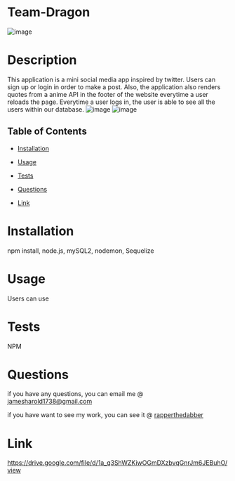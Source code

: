 # Team-Dragon
![image](https://user-images.githubusercontent.com/116526260/226284966-3467d693-b604-4421-8d4c-527f792acd00.png)


 # Description 

  This application is a mini social media app inspired by twitter. Users can sign up or login in order to make a post. Also, the application also renders quotes from a anime API in the footer of the website everytime a user reloads the page. Everytime a user logs in, the user is able to see all the users within our database. 
  ![image](https://user-images.githubusercontent.com/116526260/226285073-01058c19-f7c1-4a33-bc21-e66896b57076.png)
![image](https://user-images.githubusercontent.com/116526260/226285300-4c3dbe01-c848-42f4-b32d-9709cfc76030.png)


  ## Table of Contents 
  
  * [Installation](#installation)
  
  * [Usage](#usage)
  
  * [Tests](#tests)
  
  * [Questions](#questions)
  * [Link](#Link)

  # Installation
  npm install, node.js, mySQL2, nodemon, Sequelize
  
  # Usage

  Users can use 

  # Tests

 NPM

  # Questions 

  if you have any questions, you can email me @ jamesharold1738@gmail.com

  if you have want to see my work, you can see it @  [rapperthedabber](https://github.com/rapperthedabber/)
  
  # Link 
  https://drive.google.com/file/d/1a_q3ShWZKiwOGmDXzbvqGnrJm6JEBuhO/view
  

